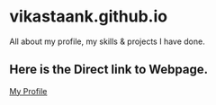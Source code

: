# vikastaank.github.io

All about my profile, my skills & projects I have done.

## Here is the Direct link to Webpage.
<a href="http://info.vtworks.xyz/about/">My Profile</a>
